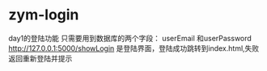 # zym-login
day1的登陆功能
只需要用到数据库的两个字段： userEmail 和userPassword
http://127.0.0.1:5000/showLogin 是登陆界面，登陆成功跳转到index.html,失败返回重新登陆并提示
